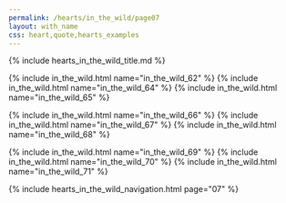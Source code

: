 ```yaml
---
permalink: /hearts/in_the_wild/page07
layout: with_name
css: heart,quote,hearts_examples
---
```


{% include hearts_in_the_wild_title.md %}

{% include in_the_wild.html name="in_the_wild_62" %}
{% include in_the_wild.html name="in_the_wild_64" %}
{% include in_the_wild.html name="in_the_wild_65" %}

{% include in_the_wild.html name="in_the_wild_66" %}
{% include in_the_wild.html name="in_the_wild_67" %}
{% include in_the_wild.html name="in_the_wild_68" %}

{% include in_the_wild.html name="in_the_wild_69" %}
{% include in_the_wild.html name="in_the_wild_70" %}
{% include in_the_wild.html name="in_the_wild_71" %}


{% include hearts_in_the_wild_navigation.html page="07" %}
